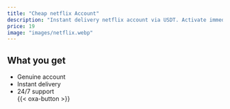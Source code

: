 ```yaml
---
title: "Cheap netflix Account"
description: "Instant delivery netflix account via USDT. Activate immediately."
price: 19
image: "images/netflix.webp"
---
```

## What you get
- Genuine account  
- Instant delivery  
- 24/7 support  
{{< oxa-button >}}

